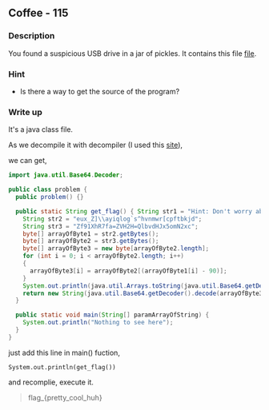 ## Coffee - 115

### Description

You found a suspicious USB drive in a jar of pickles. It contains this file [file](./freeThePickles.class).

### Hint

  - Is there a way to get the source of the program?

### Write up

It's a java class file.

As we decompile it with decompiler (I used this [site](http://www.javadecompilers.com)),

we can get,

```java
import java.util.Base64.Decoder;

public class problem {
  public problem() {}

  public static String get_flag() { String str1 = "Hint: Don't worry about the schematics";
    String str2 = "eux_Z]\\ayiqlog`s^hvnmwr[cpftbkjd";
    String str3 = "Zf91XhR7fa=ZVH2H=QlbvdHJx5omN2xc";
    byte[] arrayOfByte1 = str2.getBytes();
    byte[] arrayOfByte2 = str3.getBytes();
    byte[] arrayOfByte3 = new byte[arrayOfByte2.length];
    for (int i = 0; i < arrayOfByte2.length; i++)
    {
      arrayOfByte3[i] = arrayOfByte2[(arrayOfByte1[i] - 90)];
    }
    System.out.println(java.util.Arrays.toString(java.util.Base64.getDecoder().decode(arrayOfByte3)));
    return new String(java.util.Base64.getDecoder().decode(arrayOfByte3));
  }

  public static void main(String[] paramArrayOfString) {
    System.out.println("Nothing to see here");
  }
}
```

just add this line in main() fuction,

    System.out.println(get_flag())

and recomplie, execute it.


> flag_{pretty_cool_huh}
